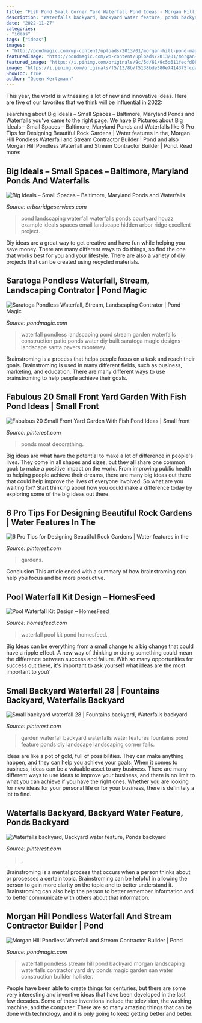 ```yaml
---
title: "Fish Pond Small Corner Yard Waterfall Pond Ideas - Morgan Hill Pondless Waterfall And Stream Contractor Builder"
description: "Waterfalls backyard, backyard water feature, ponds backyard"
date: "2022-11-27"
categories:
- "ideas"
tags: ["ideas"]
images:
- "http://pondmagic.com/wp-content/uploads/2013/01/morgan-hill-pond-magic-waterfall-2.jpg"
featuredImage: "http://pondmagic.com/wp-content/uploads/2013/01/morgan-hill-pond-magic-waterfall-2.jpg"
featured_image: "https://i.pinimg.com/originals/9c/5d/61/9c5d611fecfd088f696c2b4a123e706a.jpg"
image: "https://i.pinimg.com/originals/f5/13/8b/f5138bde380e7414375fcda465993607.jpg"
ShowToc: true
author: "Queen Kertzmann"
---
```



This year, the world is witnessing a lot of new and innovative ideas. Here are five of our favorites that we think will be influential in 2022: 

	

		
searching about Big Ideals – Small Spaces – Baltimore, Maryland Ponds and Waterfalls you've came to the right page. We have 8 Pictures about Big Ideals – Small Spaces – Baltimore, Maryland Ponds and Waterfalls like 6 Pro Tips for Designing Beautiful Rock Gardens | Water features in the, Morgan Hill Pondless Waterfall and Stream Contractor Builder | Pond and also Morgan Hill Pondless Waterfall and Stream Contractor Builder | Pond. Read more:
		
    
## Big Ideals – Small Spaces – Baltimore, Maryland Ponds And Waterfalls

<img loading=lazy src="http://arborridgeservices.com/wp/wp-content/uploads/2014/09/finish01.jpg" onerror="this.onerror=null;this.src='https://tse4.mm.bing.net/th?id=OIP.kA9OUAnIdzzDMS_7DlvE-AHaLG&amp;pid=15.1';" alt="Big Ideals – Small Spaces – Baltimore, Maryland Ponds and Waterfalls">

_Source: arborridgeservices.com_

>pond landscaping waterfall waterfalls ponds courtyard houzz example ideals spaces email landscape hidden arbor ridge excellent project. 

	

Diy ideas are a great way to get creative and have fun while helping you save money. There are many different ways to do things, so find the one that works best for you and your lifestyle. There are also a variety of diy projects that can be created using recycled materials.

    
## Saratoga Pondless Waterfall, Stream, Landscaping Contrator | Pond Magic

<img loading=lazy src="http://pondmagic.com/wp-content/uploads/2013/01/saratogo-pond-magic-waterfall-steam-landscaping-1.jpg" onerror="this.onerror=null;this.src='https://tse1.mm.bing.net/th?id=OIP.x3KoD-TfX9N82vdesi41uAHaLH&amp;pid=15.1';" alt="Saratoga Pondless Waterfall, Stream, Landscaping Contrator | Pond Magic">

_Source: pondmagic.com_

>waterfall pondless landscaping pond stream garden waterfalls construction patio ponds water diy built saratoga magic designs landscape santa pavers monterey. 

	

Brainstroming is a process that helps people focus on a task and reach their goals. Brainstroming is used in many different fields, such as business, marketing, and education. There are many different ways to use brainstroming to help people achieve their goals.

    
## Fabulous 20 Small Front Yard Garden With Fish Pond Ideas | Small Front

<img loading=lazy src="https://i.pinimg.com/736x/a5/f9/6f/a5f96fa0ee098ef12a5bd018a47ac88c.jpg" onerror="this.onerror=null;this.src='https://tse4.mm.bing.net/th?id=OIP.y3sooPmaUphR0Izs_G8yTgHaLp&amp;pid=15.1';" alt="Fabulous 20 Small Front Yard Garden With Fish Pond Ideas | Small front">

_Source: pinterest.com_

>ponds moat decorathing. 

	

Big ideas are what have the potential to make a lot of difference in people's lives. They come in all shapes and sizes, but they all share one common goal: to make a positive impact on the world. From improving public health to helping people achieve their dreams, there are many big ideas out there that could help improve the lives of everyone involved. So what are you waiting for? Start thinking about how you could make a difference today by exploring some of the big ideas out there.

    
## 6 Pro Tips For Designing Beautiful Rock Gardens | Water Features In The

<img loading=lazy src="https://i.pinimg.com/originals/f5/13/8b/f5138bde380e7414375fcda465993607.jpg" onerror="this.onerror=null;this.src='https://tse1.mm.bing.net/th?id=OIP.qnFLgUYEneSYM_K0H3xoKgHaKQ&amp;pid=15.1';" alt="6 Pro Tips for Designing Beautiful Rock Gardens | Water features in the">

_Source: pinterest.com_

>gardens. 

	

Conclusion
This article ended with a summary of how brainstroming can help you focus and be more productive.

    
## Pool Waterfall Kit Design – HomesFeed

<img loading=lazy src="https://homesfeed.com/wp-content/uploads/2015/10/Waterfall-Pond-With-Fresh-Plants-And-Cool-Design.jpg" onerror="this.onerror=null;this.src='https://tse2.mm.bing.net/th?id=OIP.iDANR_WPkHAka55gQaz5iwHaHZ&amp;pid=15.1';" alt="Pool Waterfall Kit Design – HomesFeed">

_Source: homesfeed.com_

>waterfall pool kit pond homesfeed. 

	

Big Ideas can be everything from a small change to a big change that could have a ripple effect. A new way of thinking or doing something could mean the difference between success and failure. With so many opportunities for success out there, it's important to ask yourself what ideas are the most important to you?

    
## Small Backyard Waterfall 28 | Fountains Backyard, Waterfalls Backyard

<img loading=lazy src="https://i.pinimg.com/originals/9c/5d/61/9c5d611fecfd088f696c2b4a123e706a.jpg" onerror="this.onerror=null;this.src='https://tse4.mm.bing.net/th?id=OIP.-F5JdMXGncwqBpoCvPHslQHaJ4&amp;pid=15.1';" alt="Small backyard waterfall 28 | Fountains backyard, Waterfalls backyard">

_Source: pinterest.com_

>garden waterfall backyard waterfalls water features fountains pond feature ponds diy landscape landscaping corner falls. 

	

Ideas are like a pot of gold, full of possibilities. They can make anything happen, and they can help you achieve your goals. When it comes to business, ideas can be a valuable asset to any business. There are many different ways to use ideas to improve your business, and there is no limit to what you can achieve if you have the right ones. Whether you are looking for new ideas for your personal life or for your business, there is definitely a lot to find.

    
## Waterfalls Backyard, Backyard Water Feature, Ponds Backyard

<img loading=lazy src="http://media-cache-ak0.pinimg.com/1200x/5c/ba/14/5cba14b215e5766132d35634b20dcb2a.jpg" onerror="this.onerror=null;this.src='https://tse1.mm.bing.net/th?id=OIP.BgM2TuXzWCRcsC-DuFvHUgHaJ4&amp;pid=15.1';" alt="Waterfalls backyard, Backyard water feature, Ponds backyard">

_Source: pinterest.com_

>. 

	

Brainstroming is a mental process that occurs when a person thinks about or processes a certain topic. Brainstroming can be helpful in allowing the person to gain more clarity on the topic and to better understand it. Brainstroming can also help the person to better remember information and to better communicate with others about that information.

    
## Morgan Hill Pondless Waterfall And Stream Contractor Builder | Pond

<img loading=lazy src="http://pondmagic.com/wp-content/uploads/2013/01/morgan-hill-pond-magic-waterfall-2.jpg" onerror="this.onerror=null;this.src='https://tse3.mm.bing.net/th?id=OIP.xvZtduwvdz9uH3kl2PeFtgHaJ3&amp;pid=15.1';" alt="Morgan Hill Pondless Waterfall and Stream Contractor Builder | Pond">

_Source: pondmagic.com_

>waterfall pondless stream hill pond backyard morgan landscaping waterfalls contractor yard dry ponds magic garden san water construction builder hollister. 

	

People have been able to create things for centuries, but there are some very interesting and inventive ideas that have been developed in the last few decades. Some of these inventions include the television, the washing machine, and the computer. There are so many amazing things that can be done with technology, and it is only going to keep getting better and better.

